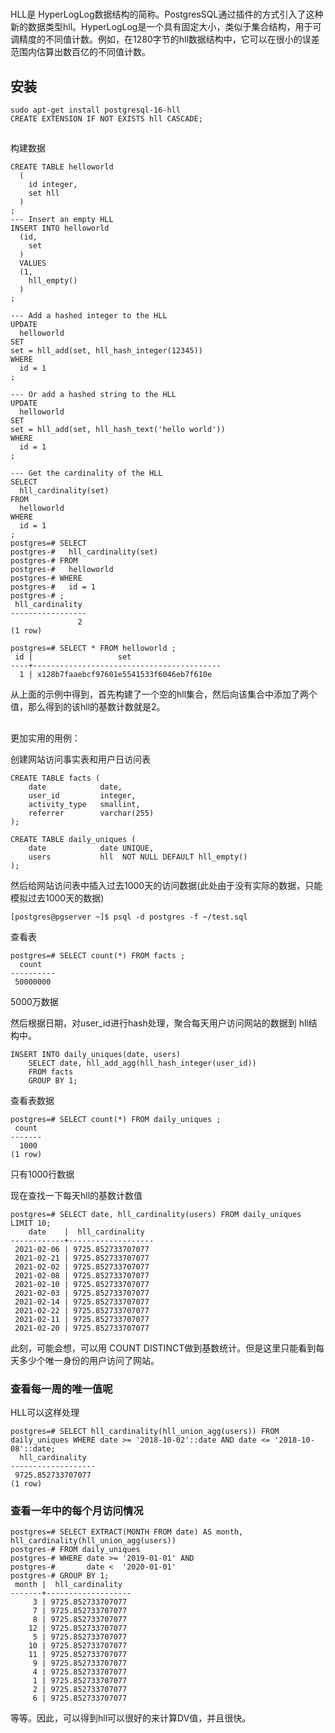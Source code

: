 #
HLL是 HyperLogLog数据结构的简称。PostgresSQL通过插件的方式引入了这种新的数据类型hll。HyperLogLog是一个具有固定大小，类似于集合结构，用于可调精度的不同值计数。例如，在1280字节的hll数据结构中，它可以在很小的误差范围内估算出数百亿的不同值计数。

## 安装
```shell
sudo apt-get install postgresql-16-hll
CREATE EXTENSION IF NOT EXISTS hll CASCADE;
```

##

构建数据
```psql
CREATE TABLE helloworld
  (
    id integer,
    set hll
  )
;
--- Insert an empty HLL
INSERT INTO helloworld
  (id,
    set
  )
  VALUES
  (1,
    hll_empty()
  )
;

--- Add a hashed integer to the HLL
UPDATE
  helloworld
SET
set = hll_add(set, hll_hash_integer(12345))
WHERE
  id = 1
;

--- Or add a hashed string to the HLL
UPDATE
  helloworld
SET
set = hll_add(set, hll_hash_text('hello world'))
WHERE
  id = 1
;

--- Get the cardinality of the HLL
SELECT
  hll_cardinality(set)
FROM
  helloworld
WHERE
  id = 1
;
postgres=# SELECT
postgres-#   hll_cardinality(set)
postgres-# FROM
postgres-#   helloworld
postgres-# WHERE
postgres-#   id = 1
postgres-# ;
 hll_cardinality 
-----------------
               2
(1 row)

postgres=# SELECT * FROM helloworld ;
 id |                   set                    
----+------------------------------------------
  1 | x128b7faaebcf97601e5541533f6046eb7f610e
```
从上面的示例中得到，首先构建了一个空的hll集合，然后向该集合中添加了两个值，那么得到的该hll的基数计数就是2。

##

更加实用的用例：

创建网站访问事实表和用户日访问表
```psql
CREATE TABLE facts (
    date            date,
    user_id         integer,
    activity_type   smallint,
    referrer        varchar(255)
);

CREATE TABLE daily_uniques (
    date            date UNIQUE,
    users           hll  NOT NULL DEFAULT hll_empty()
);
```
然后给网站访问表中插入过去1000天的访问数据(此处由于没有实际的数据，只能模拟过去1000天的数据)
```psql
[postgres@pgserver ~]$ psql -d postgres -f ~/test.sql
```
查看表
```psql
postgres=# SELECT count(*) FROM facts ;
  count   
----------
 50000000
```
5000万数据

然后根据日期，对user_id进行hash处理，聚合每天用户访问网站的数据到 hll结构中。
```psql
INSERT INTO daily_uniques(date, users)
    SELECT date, hll_add_agg(hll_hash_integer(user_id))
    FROM facts
    GROUP BY 1;
```
查看表数据
```psql
postgres=# SELECT count(*) FROM daily_uniques ;
 count 
-------
  1000
(1 row)
```
只有1000行数据

现在查找一下每天hll的基数计数值
```psql
postgres=# SELECT date, hll_cardinality(users) FROM daily_uniques LIMIT 10;
    date    |  hll_cardinality  
------------+-------------------
 2021-02-06 | 9725.852733707077
 2021-02-21 | 9725.852733707077
 2021-02-02 | 9725.852733707077
 2021-02-08 | 9725.852733707077
 2021-02-10 | 9725.852733707077
 2021-02-03 | 9725.852733707077
 2021-02-14 | 9725.852733707077
 2021-02-22 | 9725.852733707077
 2021-02-11 | 9725.852733707077
 2021-02-20 | 9725.852733707077
```
此刻，可能会想，可以用 COUNT DISTINCT做到基数统计。但是这里只能看到每天多少个唯一身份的用户访问了网站。

### 查看每一周的唯一值呢

HLL可以这样处理
```psql
postgres=# SELECT hll_cardinality(hll_union_agg(users)) FROM daily_uniques WHERE date >= '2018-10-02'::date AND date <= '2018-10-08'::date;
  hll_cardinality  
-------------------
 9725.852733707077
(1 row)
```
### 查看一年中的每个月访问情况
```psql
postgres=# SELECT EXTRACT(MONTH FROM date) AS month, hll_cardinality(hll_union_agg(users))
postgres-# FROM daily_uniques
postgres-# WHERE date >= '2019-01-01' AND
postgres-#       date <  '2020-01-01'
postgres-# GROUP BY 1;
 month |  hll_cardinality  
-------+-------------------
     3 | 9725.852733707077
     7 | 9725.852733707077
     8 | 9725.852733707077
    12 | 9725.852733707077
     5 | 9725.852733707077
    10 | 9725.852733707077
    11 | 9725.852733707077
     9 | 9725.852733707077
     4 | 9725.852733707077
     1 | 9725.852733707077
     2 | 9725.852733707077
     6 | 9725.852733707077
```
等等。因此，可以得到hll可以很好的来计算DV值，并且很快。
